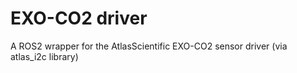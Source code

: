 # EXO-CO2 driver
A ROS2 wrapper for the AtlasScientific EXO-CO2 sensor driver (via atlas_i2c library)